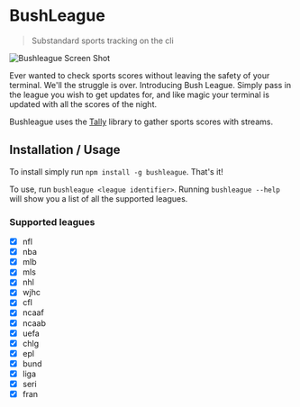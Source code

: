 # BushLeague
> Substandard sports tracking on the cli

![Bushleague Screen Shot](http://i.imgur.com/49RWw6c.png)

Ever wanted to check sports scores without leaving the safety of your terminal. We'll the struggle is over. Introducing Bush League. Simply pass in the league you wish to get updates for, and like magic your terminal is updated with all the scores of the night.

Bushleague uses the [Tally](https://github.com/morriswchris/tally) library to gather sports scores with streams.

## Installation / Usage
To install simply run `npm install -g bushleague`. That's it!

To use, run `bushleague <league identifier>`. Running `bushleague --help` will show you a list of all the supported leagues.

### Supported leagues
- [x] nfl
- [x] nba
- [x] mlb
- [x] mls
- [x] nhl
- [x] wjhc
- [x] cfl
- [x] ncaaf
- [x] ncaab
- [x] uefa
- [x] chlg
- [x] epl
- [x] bund
- [x] liga
- [x] seri
- [x] fran
